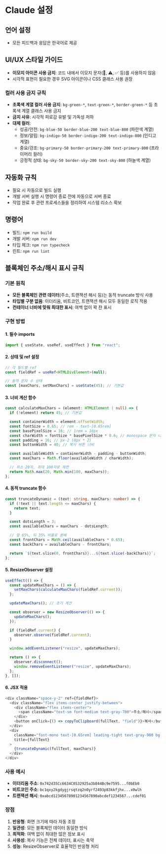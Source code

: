 # Claude 설정

## 언어 설정

- 모든 피드백과 응답은 한국어로 제공

## UI/UX 스타일 가이드

- **이모지 아이콘 사용 금지**: 코드 내에서 이모지 문자(🚀, ⚠️, ✅ 등)를 사용하지 않음
- 시각적 표현이 필요한 경우 SVG 아이콘이나 CSS 클래스 사용 권장

### 컬러 사용 금지 규칙

- **초록색 계열 컬러 사용 금지**: `bg-green-*`, `text-green-*`, `border-green-*` 등 초록색 계열 클래스 사용 금지
- **금지 사유**: 시각적 피로감 유발 및 가독성 저하
- **대체 컬러**:
  - 성공/안전: `bg-blue-50 border-blue-200 text-blue-800` (파란색 계열)
  - 정보/알림: `bg-indigo-50 border-indigo-200 text-indigo-800` (인디고 계열)
  - 중요/강조: `bg-primary-50 border-primary-200 text-primary-800` (프라이머리 컬러)
  - 긍정적 상태: `bg-sky-50 border-sky-200 text-sky-800` (하늘색 계열)

## 자동화 규칙

- 필요 시 자동으로 빌드 실행
- 개발 서버 실행 시 명령어 종료 전에 자동으로 서버 종료
- 작업 완료 후 관련 프로세스들을 정리하여 시스템 리소스 확보

## 명령어

- 빌드: `npm run build`
- 개발 서버: `npm run dev`
- 타입 체크: `npm run typecheck`
- 린트: `npm run lint`

## 블록체인 주소/해시 표시 규칙

### 기본 원칙

- **모든 블록체인 관련 데이터**(주소, 트랜잭션 해시 등)는 동적 truncate 방식 사용
- **타입별 구분 없음**: 이더리움, 비트코인, 트랜잭션 해시 모두 동일한 로직 적용
- **컨테이너 너비에 맞춰 최대한 표시**: 여백 없이 꽉 찬 표시

### 구현 방법

#### 1. 필수 imports

```typescript
import { useState, useRef, useEffect } from "react";
```

#### 2. 상태 및 ref 설정

```typescript
// 각 필드별 ref
const fieldRef = useRef<HTMLDivElement>(null);

// 동적 문자 수 상태
const [maxChars, setMaxChars] = useState(45); // 기본값
```

#### 3. 너비 계산 함수

```typescript
const calculateMaxChars = (element: HTMLElement | null) => {
  if (!element) return 45; // 기본값

  const containerWidth = element.offsetWidth;
  const fontSize = 0.65; // rem - text-[0.65rem]
  const basePixelSize = 16; // 1rem = 16px
  const charWidth = fontSize * basePixelSize * 0.6; // monospace 문자 너비
  const padding = 16; // px-2 (8px * 2)
  const buttonWidth = 40; // 복사 버튼 너비

  const availableWidth = containerWidth - padding - buttonWidth;
  const maxChars = Math.floor(availableWidth / charWidth);

  // 최소 20자, 최대 100자로 제한
  return Math.max(20, Math.min(100, maxChars));
};
```

#### 4. 동적 truncate 함수

```typescript
const truncateDynamic = (text: string, maxChars: number) => {
  if (!text || text.length <= maxChars) {
    return text;
  }

  const dotsLength = 3;
  const availableChars = maxChars - dotsLength;

  // 앞 65%, 뒤 35% 비율로 분배
  const frontChars = Math.ceil(availableChars * 0.65);
  const backChars = availableChars - frontChars;

  return `${text.slice(0, frontChars)}...${text.slice(-backChars)}`;
};
```

#### 5. ResizeObserver 설정

```typescript
useEffect(() => {
  const updateMaxChars = () => {
    setMaxChars(calculateMaxChars(fieldRef.current));
  };

  updateMaxChars(); // 초기 계산

  const observer = new ResizeObserver(() => {
    updateMaxChars();
  });

  if (fieldRef.current) {
    observer.observe(fieldRef.current);
  }

  window.addEventListener("resize", updateMaxChars);

  return () => {
    observer.disconnect();
    window.removeEventListener("resize", updateMaxChars);
  };
}, []);
```

#### 6. JSX 적용

```typescript
<div className="space-y-2" ref={fieldRef}>
  <div className="flex items-center justify-between">
    <div className="flex items-center">
      <span className="text-sm font-medium text-gray-700">주소/해시</span>
    </div>
    <button onClick={() => copyToClipboard(fullText, "field")}>복사</button>
  </div>
  <div
    className="font-mono text-[0.65rem] leading-tight text-gray-900 bg-white px-2 py-1.5 rounded border break-all"
    title={fullText}
  >
    {truncateDynamic(fullText, maxChars)}
  </div>
</div>
```

### 사용 예시

- **이더리움 주소**: `0x742d35Cc6634C0532925a3b844Bc9e7595...f0bEb0`
- **비트코인 주소**: `bc1qxy2kgdygjrsqtzq2n0yrf2493p83kkfjhx...x0wlh`
- **트랜잭션 해시**: `0xabcd12345678901234567890abcdef1234567...cdef01`

### 장점

1. **반응형**: 화면 크기에 따라 자동 조정
2. **일관성**: 모든 블록체인 데이터 동일한 방식
3. **최적화**: 여백 없이 최대한 많은 정보 표시
4. **사용성**: 복사 기능은 전체 데이터, 표시는 축약
5. **성능**: ResizeObserver로 효율적인 반응형 처리
